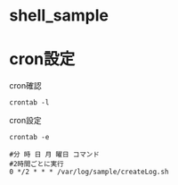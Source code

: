 # shell_sample


# cron設定

cron確認
```
crontab -l
```

cron設定
```
crontab -e

#分 時 日 月 曜日 コマンド
#2時間ごとに実行
0 */2 * * * /var/log/sample/createLog.sh
```

